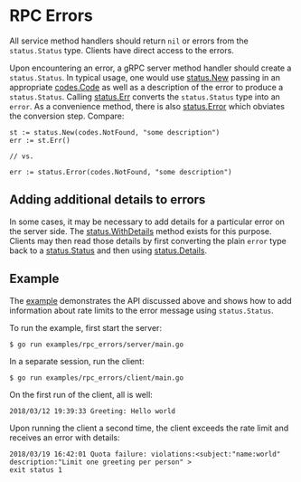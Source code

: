 # RPC Errors

All service method handlers should return `nil` or errors from the
`status.Status` type. Clients have direct access to the errors.

Upon encountering an error, a gRPC server method handler should create a
`status.Status`. In typical usage, one would use [status.New][new-status]
passing in an appropriate [codes.Code][code] as well as a description of the
error to produce a `status.Status`. Calling [status.Err][status-err] converts
the `status.Status` type into an `error`. As a convenience method, there is also
[status.Error][status-error] which obviates the conversion step. Compare:

```
st := status.New(codes.NotFound, "some description")
err := st.Err()

// vs.

err := status.Error(codes.NotFound, "some description")
```

## Adding additional details to errors

In some cases, it may be necessary to add details for a particular error on the
server side. The [status.WithDetails][with-details] method exists for this
purpose. Clients may then read those details by first converting the plain
`error` type back to a [status.Status][status] and then using
[status.Details][details].

## Example

The [example][example] demonstrates the API discussed above and shows how to add
information about rate limits to the error message using `status.Status`.

To run the example, first start the server:

```
$ go run examples/rpc_errors/server/main.go
```

In a separate session, run the client:

```
$ go run examples/rpc_errors/client/main.go
```

On the first run of the client, all is well:

```
2018/03/12 19:39:33 Greeting: Hello world
```

Upon running the client a second time, the client exceeds the rate limit and
receives an error with details:

```
2018/03/19 16:42:01 Quota failure: violations:<subject:"name:world" description:"Limit one greeting per person" >
exit status 1
```

[status]:       https://godoc.org/github.com/oodle-ai/grpc-go/status#Status
[new-status]:   https://godoc.org/github.com/oodle-ai/grpc-go/status#New
[code]:         https://godoc.org/github.com/oodle-ai/grpc-go/codes#Code
[with-details]: https://godoc.org/github.com/oodle-ai/grpc-go/internal/status#Status.WithDetails
[details]:      https://godoc.org/github.com/oodle-ai/grpc-go/internal/status#Status.Details
[status-err]:   https://godoc.org/github.com/oodle-ai/grpc-go/internal/status#Status.Err
[status-error]: https://godoc.org/github.com/oodle-ai/grpc-go/status#Error
[example]:      https://github.com/grpc/grpc-go/tree/master/examples/features/error_details
